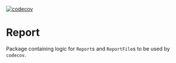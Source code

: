 [![codecov](https://codecov.io/gh/codecov/report/branch/master/graph/badge.svg?token=tm7surtLMk)](https://codecov.io/gh/codecov/report)

# Report

Package containing logic for `Report`s and `ReportFile`s to be used by `codecov`.
